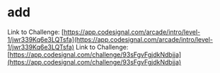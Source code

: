 # add

Link to Challenge: [https://app.codesignal.com/arcade/intro/level-1/jwr339Kq6e3LQTsfa](https://app.codesignal.com/arcade/intro/level-1/jwr339Kq6e3LQTsfa)
Link to Challenge: [https://app.codesignal.com/challenge/93sFgvFgjdkNdbjja](https://app.codesignal.com/challenge/93sFgvFgjdkNdbjja)